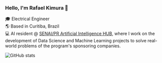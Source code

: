 ### Hello, I'm Rafael Kimura 👋

:mortar_board: Electrical Engineer <br />
:earth_americas: Based in Curitiba, Brazil<br />
:computer: AI resident @ [SENAI/PR Artificial Intelligence HUB](https://www.senaipr.org.br/tecnologiaeinovacao/nossarede/hubia/), where I work on the development of Data Science and Machine Learning projects to solve real-world problems of the program's sponsoring companies.

![GitHub stats](https://github-readme-stats.vercel.app/api?username=kimurarh&show_icons=true&theme=radical)
